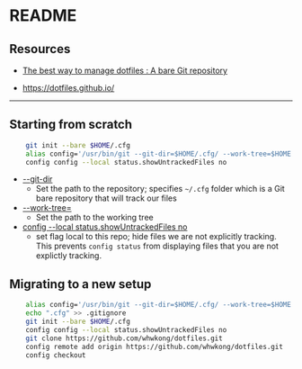 # README #


## Resources ## 

 * [The best way to manage dotfiles : A bare Git repository](https://developer.atlassian.com/blog/2016/02/best-way-to-store-dotfiles-git-bare-repo/ )

 * <https://dotfiles.github.io/>

 ***
 
 
## Starting from scratch ##

```bash
    git init --bare $HOME/.cfg
    alias config='/usr/bin/git --git-dir=$HOME/.cfg/ --work-tree=$HOME'
    config config --local status.showUntrackedFiles no
```

 * [--git-dir](https://git-scm.com/docs/git#git---git-dirltpathgt) 
     - Set the path to the repository; specifies `~/.cfg` folder which is a Git bare repository that will track our files
 * [--work-tree=<path>](https://git-scm.com/docs/git#git---work-treeltpathgt)
     - Set the path to the working tree 
 * [config --local status.showUntrackedFiles no](https://git-scm.com/docs/git-config#git-config-statusshowUntrackedFiles)
     - set flag local to this repo; hide files we are not explicitly tracking.  This prevents `config status` from displaying files that you are not explictly tracking. 

## Migrating to a new setup  

```bash
    alias config='/usr/bin/git --git-dir=$HOME/.cfg/ --work-tree=$HOME'
    echo ".cfg" >> .gitignore
    git init --bare $HOME/.cfg
    config config --local status.showUntrackedFiles no
    git clone https://github.com/whwkong/dotfiles.git
    config remote add origin https://github.com/whwkong/dotfiles.git
    config checkout    
```

